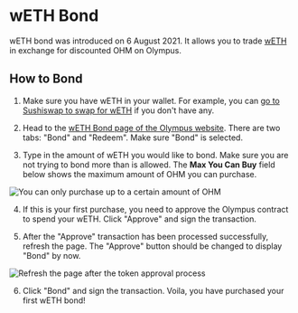 # wETH Bond

wETH bond was introduced on 6 August 2021. It allows you to trade [wETH](https://weth.io/) in exchange for discounted OHM on Olympus.

## How to Bond

1. Make sure you have wETH in your wallet. For example, you can [go to Sushiswap to swap for wETH](https://app.sushi.com/swap?inputCurrency=&outputCurrency=0xC02aaA39b223FE8D0A0e5C4F27eAD9083C756Cc2) if you don't have any.

2. Head to the [wETH Bond page of the Olympus website](https://app.olympusdao.finance/#/bonds/eth). There are two tabs: "Bond" and "Redeem". Make sure "Bond" is selected.

3. Type in the amount of wETH you would like to bond. Make sure you are not trying to bond more than is allowed. The **Max You Can Buy** field below shows the maximum amount of OHM you can purchase.

![You can only purchase up to a certain amount of OHM](../../.gitbook/assets/max_you_can_buy.png)

4. If this is your first purchase, you need to approve the Olympus contract to spend your wETH. Click "Approve" and sign the transaction.

5. After the "Approve" transaction has been processed successfully, refresh the page. The "Approve" button should be changed to display "Bond" by now.

![Refresh the page after the token approval process](../../.gitbook/assets/bond_refresh.png)

6. Click "Bond" and sign the transaction. Voila, you have purchased your first wETH bond!

